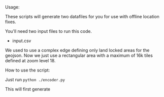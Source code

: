 Usage:


These scripts will generate two datafiles for you for use with offline
location fixes.

You'll need two input files to run this code.

* input.csv

We used to use a complex edge defining only land locked areas for the
geojson.  Now we just use a rectangular area with a maximum of 16k
tiles defined at zoom level 18.


How to use the script:

Just run `python ./encoder.py`

This will first generate 
